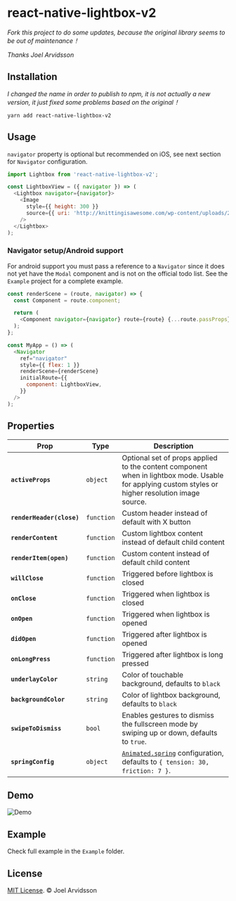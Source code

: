 # react-native-lightbox-v2

*Fork this project to do some updates, because the original library seems to be out of maintenance！*

*Thanks Joel Arvidsson*

## Installation

*I changed the name in order to publish to npm, it is not actually a new version, it just fixed some problems based on the original！*

```
yarn add react-native-lightbox-v2
```

## Usage

`navigator` property is optional but recommended on iOS, see next section for `Navigator` configuration.

```js
import Lightbox from 'react-native-lightbox-v2';

const LightboxView = ({ navigator }) => (
  <Lightbox navigator={navigator}>
    <Image
      style={{ height: 300 }}
      source={{ uri: 'http://knittingisawesome.com/wp-content/uploads/2012/12/cat-wearing-a-reindeer-hat1.jpg' }}
    />
  </Lightbox>
);
```

### Navigator setup/Android support

For android support you must pass a reference to a `Navigator` since it does not yet have the `Modal` component and is not on the official todo list. See the `Example` project for a complete example.

```js
const renderScene = (route, navigator) => {
  const Component = route.component;

  return (
    <Component navigator={navigator} route={route} {...route.passProps} />
  );
};

const MyApp = () => (
  <Navigator
    ref="navigator"
    style={{ flex: 1 }}
    renderScene={renderScene}
    initialRoute={{
      component: LightboxView,
    }}
  />
);
```

## Properties

| Prop | Type | Description |
|---|---|---|
|**`activeProps`**|`object`|Optional set of props applied to the content component when in lightbox mode. Usable for applying custom styles or higher resolution image source.|
|**`renderHeader(close)`**|`function`|Custom header instead of default with X button|
|**`renderContent`**|`function`|Custom lightbox content instead of default child content|
|**`renderItem(open)`**|`function`|Custom content instead of default child content|
|**`willClose`**|`function`|Triggered before lightbox is closed|
|**`onClose`**|`function`|Triggered when lightbox is closed|
|**`onOpen`**|`function`|Triggered when lightbox is opened|
|**`didOpen`**|`function`|Triggered after lightbox is opened|
|**`onLongPress`**|`function`|Triggered after lightbox is long pressed|
|**`underlayColor`**|`string`|Color of touchable background, defaults to `black`|
|**`backgroundColor`**|`string`|Color of lightbox background, defaults to `black`|
|**`swipeToDismiss`**|`bool`|Enables gestures to dismiss the fullscreen mode by swiping up or down, defaults to `true`.|
|**`springConfig`**|`object`|[`Animated.spring`](https://facebook.github.io/react-native/docs/animations.html) configuration, defaults to `{ tension: 30, friction: 7 }`.|

## Demo

![Demo](https://cloud.githubusercontent.com/assets/378279/9074360/16eac5d6-3b09-11e5-90af-a69980e9f4be.gif)

## Example

Check full example in the `Example` folder.

## License

[MIT License](http://opensource.org/licenses/mit-license.html). © Joel Arvidsson
